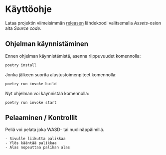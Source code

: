 # Käyttöohje

Lataa projektin viimeisimmän [releasen](https://github.com/t0ffe/OhTe/releases) lähdekoodi valitsemalla _Assets_-osion alta _Source code_.

## Ohjelman käynnistäminen

Ennen ohjelman käynnistämistä, asenna riippuvuudet komennolla:

```bash
poetry install
```

Jonka jälkeen suorita alustustoimenpiteet komennolla:

```bash
poetry run invoke build
```

Nyt ohjelman voi käynnistää komennolla:

```
poetry run invoke start
```

## Pelaaminen / Kontrollit

Peliä voi pelata joka WASD- tai nuolinäppäimillä.

    - Sivulle liikutta palikkaa
    - Ylös kääntää palikkaa
    - Alas nopeuttaa palikan alas
